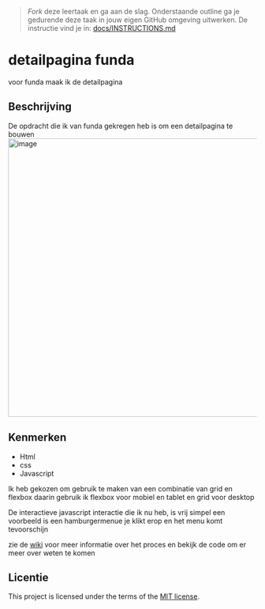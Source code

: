 > _Fork_ deze leertaak en ga aan de slag. Onderstaande outline ga je gedurende deze taak in jouw eigen GitHub omgeving uitwerken. De instructie vind je in: [docs/INSTRUCTIONS.md](docs/INSTRUCTIONS.md)

# detailpagina funda
<!-- Geef je project een titel en schrijf in één zin wat het is -->
<p>voor funda maak ik de detailpagina</p>

## Beschrijving
De opdracht die ik van funda gekregen heb is om een detailpagina te bouwen
<img width="564" alt="image" src="https://github.com/yujing-student/the-startup-responsive-interactieve-website/assets/100352887/af4ed1af-735b-4bf6-ba71-d153f3701f8a">

<!-- In de Beschrijving staat hoe je project er uit ziet, hoe het werkt en wat je er mee kan. -->
<!-- Voeg een mooie poster visual toe 📸 -->
<!-- Voeg een link toe naar Github Pages 🌐-->

## Kenmerken
<!-- Bij Kenmerken staat welke technieken zijn gebruikt en hoe. Wat is de HTML structuur?
Wat zijn de belangrijkste dingen in CSS? Wat is er met JS gedaan en hoe? -->
<ul>
<li>Html</li>
<li>css</li>
<li>Javascript</li>
</ul>
<p>Ik heb gekozen om gebruik te maken van een combinatie van grid en flexbox daarin gebruik ik flexbox voor
mobiel en tablet en grid voor desktop</p>
<p>De interactieve javascript interactie die ik nu heb, is vrij simpel 
een voorbeeld is een hamburgermenue je klikt erop en het menu komt tevoorschijn</p>

zie de <a href="https://github.com/yujing-student/the-startup-responsive-interactieve-website/wiki">wiki</a> voor meer informatie over het proces en bekijk de code om er meer over weten te komen

## Licentie

This project is licensed under the terms of the [MIT license](./LICENSE).

